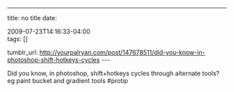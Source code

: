 ---
title: no title
date:

 2009-07-23T14:16:33-04:00  
tags:  []

tumblr_url:
http://yourpalryan.com/post/147678511/did-you-know-in-photoshop-shift-hotkeys-cycles
\-\--

Did you know, in photoshop, shift+hotkeys cycles through alternate
tools? eg paint bucket and gradient tools \#protip
